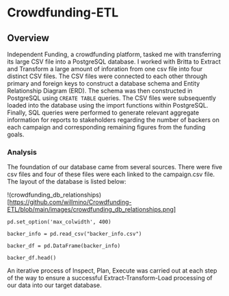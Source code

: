# Crowdfunding-ETL

## Overview

Independent Funding, a crowdfunding platform, tasked me with transferring its large CSV file into a PostgreSQL database. I worked with Britta to Extract and Transform a large amount of inforation from one csv file into four distinct CSV files. The CSV files were connected to each other through primary and foreign keys to construct a database schema and Entity Relationship Diagram (ERD). The schema was then constructed in PostgreSQL using `CREATE TABLE` queries. The CSV files were subsequently loaded into the database using the import functions within PostgreSQL. Finally, SQL queries were performed to generate relevant aggregate information for reports to stakeholders regarding the number of backers on each campaign and corresponding remaining figures from the funding goals.

### Analysis

The foundation of our database came from several sources. There were five csv files and four of these files were each linked to the campaign.csv file. The layout of the database is listed below:

!(crowdfunding_db_relationships)[https://github.com/willmino/Crowdfunding-ETL/blob/main/images/crowdfunding_db_relationships.png]


`pd.set_option('max_colwidth', 400)`

`backer_info = pd.read_csv("backer_info.csv")`

`backer_df = pd.DataFrame(backer_info)`

`backer_df.head()`




An iterative process of Inspect, Plan, Execute was carried out at each step of the way to ensure a successful Extract-Transform-Load processing of our data into our target database.